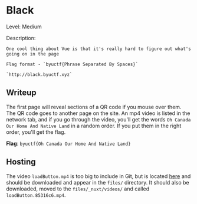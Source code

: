 # Black
Level: Medium

Description:
```
One cool thing about Vue is that it's really hard to figure out what's going on in the page

Flag format - `byuctf{Phrase Separated By Spaces}`

`http://black.byuctf.xyz`
```

## Writeup
The first page will reveal sections of a QR code if you mouse over them. The QR code goes to another page on the site. An mp4 video is listed in the network tab, and if you go through the video, you'll get the words `Oh Canada Our Home And Native Land` in a random order. If you put them in the right order, you'll get the flag.

**Flag**: `byuctf{Oh Canada Our Home And Native Land}`

## Hosting
The video `loadButton.mp4` is too big to include in Git, but is located [here](https://app.box.com/s/rbdoh3eyhcli15pkavvtvjzidaol8t4t) and should be downloaded and appear in the `files/` directory. It should also be downloaded, moved to the `files/_nuxt/videos/` and called `loadButton.85316c6.mp4`.